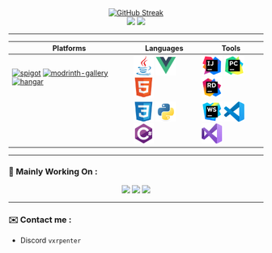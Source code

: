 
<div align="center">
  <a href="https://git.io/streak-stats"><img src="https://streak-stats.demolab.com?user=Vxrpenter&theme=radical&hide_border=true&include_all_commits=true" alt="GitHub Streak" /></a>
</div>
<div align="center">
  <img src="https://github-readme-stats.vercel.app/api?username=Vxrpenter&show_icons=true&theme=radical&hide_border=true&include_all_commits=true" height="150"/>
  <img src="https://github-readme-stats.vercel.app/api/top-langs/?username=Vxrpenter&layout=compact&theme=radical&hide_border=true&langs_count=20&" height="150"/>
</div>

---

<div align="center">

| Platforms                                                                                                                                                                                                                                                                                                                                                                                                                                                   | Languages                                                                                                                                                                                                                                                                                                                                                                                                                                                                                  | Tools |
| ---------------------------------------------------------------------------------------------------------------------------------------------------------------------------------------------------------------------------------------------------------------------------------------------------------------------------------------------------------------------------------------------------------------------------------------------------------------------------------------------------------------------------------------------------------------------------------------------------------------------------------------------------- | ----------------------------------------------------------------------------------------------------------------------------------------------------------------------------------------------------------------------------------------------------------------------------------------------------------------------------------------------------------------------------------------------------------------------------------------------------------- | ------------------------------------------------------------------------------------------------------------------------------------------------------------------------------------------------------------------------------------------------------------------------------------------------------------------------------------------------------------------------------------------------------------------------------------------------------------------------------------------ |
| [<img alt="spigot" width="40" height="40" src="https://cdn.jsdelivr.net/npm/@intergrav/devins-badges@3/assets/cozy-minimal/supported/spigot_vector.svg">](https://www.spigotmc.org/members/vxrpxntxr.1096792/)&nbsp;[<img alt="modrinth-gallery" width="40" height="40" src="https://cdn.jsdelivr.net/npm/@intergrav/devins-badges@3/assets/cozy-minimal/documentation/modrinth-gallery_vector.svg">](https://modrinth.com/user/Vxrpenter)&nbsp;[<img alt="hangar" width="40" height="40" src="https://cdn.jsdelivr.net/npm/@intergrav/devins-badges@3/assets/cozy-minimal/available/hangar_vector.svg">](https://hangar.papermc.io/Vxrpenter)&nbsp;                                                                                                                                                                                                                                                                                                                                                                                                                                                                                                                                                                                                                                                     | <img src="https://github.com/devicons/devicon/blob/master/icons/java/java-original.svg" title="Java" alt="Java" width="40" height="40"/>&nbsp;<img src="https://github.com/devicons/devicon/blob/master/icons/vuejs/vuejs-original.svg" title="Vue" alt ="Vue" width="40" height="40"/>&nbsp;<img src="https://github.com/devicons/devicon/blob/master/icons/html5/html5-original.svg" title="Html5" alt ="Html5" width="40" height="40"/>&nbsp;                                                                                                                                                                                                                                                                                                                                                                                                                                                                       | <img src="https://github.com/devicons/devicon/blob/master/icons/intellij/intellij-original.svg" title="IntelliJ" alt="IntelliJ" width="40" height="40"/>&nbsp;<img src="https://github.com/devicons/devicon/blob/master/icons/pycharm/pycharm-original.svg" title="Pycharm" alt="Pycharm" width="40" height="40"/>&nbsp;<img src="https://github.com/devicons/devicon/blob/master/icons/rider/rider-original.svg" title="Rider" alt="Rider" width="40" height="40"/>&nbsp;                                                                                                                                                                                                                                                                                                                                                                                                                                                                                                           |
|                                                                                                                                                                                                                                                                                                                                                                                                                                                                                                                                                                                                                                                                                                                                                                                                                                                                                                                                                                                                                                                                                                                                                                                                                                                                                                          | <img src="https://github.com/devicons/devicon/blob/master/icons/css3/css3-original.svg" title="Css3" alt ="Css3" width="40" height="40"/>&nbsp;<img src="https://github.com/devicons/devicon/blob/master/icons/python/python-original.svg" title="Python" alt="Python" width="40" height="40"/>&nbsp;<img src="https://github.com/devicons/devicon/blob/master/icons/csharp/csharp-original.svg" title="CSharp" alt="CSharp" width="40" height="40"/>&nbsp;                                                                                                                                                                                                                                                                                                                                                                                                                                                            | <img src="https://github.com/devicons/devicon/blob/master/icons/webstorm/webstorm-original.svg" title="Webstorm" alt="Webstorm" width="40" height="40"/>&nbsp;<img src="https://github.com/devicons/devicon/blob/master/icons/vscode/vscode-original.svg" title="VsCode" alt="VsCode" width="40" height="40"/>&nbsp;<img src="https://github.com/devicons/devicon/blob/master/icons/visualstudio/visualstudio-original.svg" title="VsStudio" alt="VsStudio" width="40" height="40"/>&nbsp;                                                                                                                                                                                                                                                                                                                                                                                                                                                                                           |
</div>

---

### 🔨 Mainly Working On :

<div align="center">
  <a href="https://github.com/Vxrpenter/SCPToolsBot"><img src="https://github-readme-stats.vercel.app/api/pin/?username=Vxrpenter&repo=ScpToolsBot&theme=radical&hide_border=true"></a> 
  <a href="https://github.com/Vxrpenter/SCPStatusBot"><img src="https://github-readme-stats.vercel.app/api/pin/?username=Vxrpenter&repo=SCPStatusBot&theme=radical&hide_border=true"></a> 
  <a href="https://github.com/Marikider/SCP1162"><img src="https://github-readme-stats.vercel.app/api/pin/?username=Marikider&repo=SCP1162&theme=radical&hide_border=true"></a>
</div>

---
### ✉️ Contact me :
- Discord `vxrpenter`
